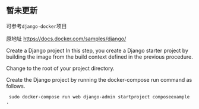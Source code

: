 ## 暂未更新

可参考`django-docker`项目


原地址 https://docs.docker.com/samples/django/



Create a Django project
In this step, you create a Django starter project by building the image from the build context defined in the previous procedure.

Change to the root of your project directory.

Create the Django project by running the docker-compose run command as follows.

```
 sudo docker-compose run web django-admin startproject composeexample .
 ```